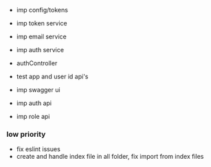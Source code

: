 - imp config/tokens
- imp token service
- imp email service
- imp auth service
- authController

- test app and user id api's

- imp swagger ui
- imp auth api
- imp role api

### low priority

- fix eslint issues
- create and handle index file in all folder, fix import from index files
